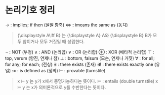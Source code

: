 # 논리기호 정리

→ : implies; if then (실질 함축)
⇔ : imeans the same as (동치)
> {\displaystyle A\iff B} 는 {\displaystyle A} A와 {\displaystyle B} B가 모두 참이거나 모두 거짓일 때 성립한다.

¬ : NOT (부정)
∧ : AND (논리곱)
∨ : OR (논리합)
⊕ : XOR (배타적 논리합)
⊤ : top, verum (항진, 언제나 참)
⊥ : bottom, falsum (모순, 언제나 거짓)
∀ : for all; for any; for each; (전칭)
∃ : there exists (존재)
∃! : there exists exactly one (유일)
:= : is defined as (정의)
⊢ : provable (turnstile)
> x ⊢ y 는 y가 x에서 증명가능하다는 뜻이다.
⊨ : entails (double turnstile)
> x ⊨ y 는 x가 의미론적으로 y를 수반한다는 뜻이다.
